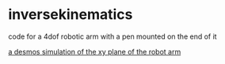 # inversekinematics
code for a 4dof robotic arm with a pen mounted on the end of it

<a href="https://www.desmos.com/calculator/iibv4jsuze">a desmos simulation of the xy plane of the robot arm</a>
